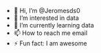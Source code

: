 - 👋 Hi, I’m @Jeromesds0
- 👀 I’m interested in data
- 🌱 I’m currently learning data
- 📫 How to reach me email
- ⚡ Fun fact: I am awesome

<!---
Jeromesds0/Jeromesds0 is a ✨ special ✨ repository because its `README.md` (this file) appears on your GitHub profile.
You can click the Preview link to take a look at your changes.
--->
